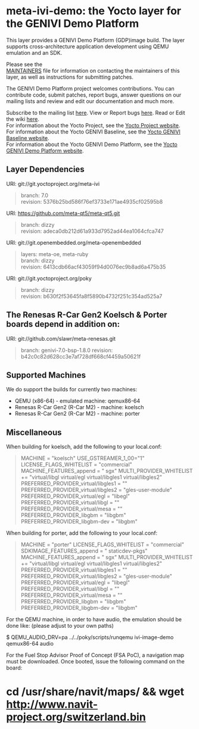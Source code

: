 meta-ivi-demo: the Yocto layer for the GENIVI Demo Platform
===========================================================

This layer provides a GENIVI Demo Platform (GDP)image build. The layer
supports cross-architecture application development using QEMU
emulation and an SDK.

Please see the  
[MAINTAINERS](http://git.projects.genivi.org/?p=meta-genivi-demo.git;a=blob;f=MAINTAINERS)
file for information on contacting the maintainers of this layer, as well as
instructions for submitting patches.

The GENIVI Demo Platform project welcomes contributions. You can contribute
code, submit patches, report bugs, answer questions on our mailing lists and
review and edit our documentation and much more.

Subscribe to the mailing list
    [here](https://lists.genivi.org/mailman/listinfo/genivi-projects). 
View or Report bugs
    [here](http://bugs.genivi.org/describecomponents.cgi?product=GENIVI%20Demonstration%20Platform). 
Read or Edit the wiki
    [here](http://wiki.projects.genivi.org/index.php/meta-ivi).  
For information about the Yocto Project, see the
    [Yocto Project website](https://www.yoctoproject.org).  
For information about the Yocto GENIVI Baseline, see the
    [Yocto GENIVI Baseline website](http://projects.genivi.org/GENIVI_Baselines/meta-ivi).  
For information about the Yocto GENIVI Demo Platform, see the
    [Yocto GENIVI Demo Platform website](http://wiki.projects.genivi.org/index.php/GENIVI_Demo_Platform).

Layer Dependencies
------------------

URI: git://git.yoctoproject.org/meta-ivi
> branch:   7.0  
> revision: 5376b25bd586f76ef3733e171ae4935cf02595b8

URI: https://github.com/meta-qt5/meta-qt5.git
> branch:   dizzy  
> revision: adeca0db212d61a933d7952ad44ea1064cfca747

URI: git://git.openembedded.org/meta-openembedded
> layers:   meta-oe, meta-ruby  
> branch:   dizzy  
> revision: 6413cdb66acf43059f94d0076ec9b8ad6a475b35

URI: git://git.yoctoproject.org/poky
> branch:   dizzy  
> revision: b630f2f53645fa8f5890b4732f251c354ad525a7

## The Renesas R-Car Gen2 Koelsch & Porter boards depend in addition on: ##

URI: git://github.com/slawr/meta-renesas.git
> branch:   genivi-7.0-bsp-1.8.0
> revision: b42c0c82d628cc3e7af728df668cf4459a50621f

Supported Machines
------------------

We do support the builds for currently two machines:

* QEMU (x86-64) - emulated machine: qemux86-64
* Renesas R-Car Gen2 (R-Car M2) - machine: koelsch
* Renesas R-Car Gen2 (R-Car M2) - machine: porter

Miscellaneous
-------------

When building for koelsch, add the following to your local.conf:

> MACHINE = "koelsch"
> USE_GSTREAMER_1_00="1"
> LICENSE_FLAGS_WHITELIST = "commercial"
> MACHINE_FEATURES_append = " sgx"
> MULTI_PROVIDER_WHITELIST += "virtual/libgl virtual/egl virtual/libgles1 virtual/libgles2"
> PREFERRED_PROVIDER_virtual/libgles1 = ""
> PREFERRED_PROVIDER_virtual/libgles2 = "gles-user-module"
> PREFERRED_PROVIDER_virtual/egl = "libegl"
> PREFERRED_PROVIDER_virtual/libgl = ""
> PREFERRED_PROVIDER_virtual/mesa = ""
> PREFERRED_PROVIDER_libgbm = "libgbm"
> PREFERRED_PROVIDER_libgbm-dev = "libgbm"


When building for porter, add the following to your local.conf:

> MACHINE = "porter"
> LICENSE_FLAGS_WHITELIST = "commercial"
> SDKIMAGE_FEATURES_append = " staticdev-pkgs"
> MACHINE_FEATURES_append = " sgx"
> MULTI_PROVIDER_WHITELIST += "virtual/libgl virtual/egl virtual/libgles1 virtual/libgles2"
> PREFERRED_PROVIDER_virtual/libgles1 = ""
> PREFERRED_PROVIDER_virtual/libgles2 = "gles-user-module"
> PREFERRED_PROVIDER_virtual/egl = "libegl"
> PREFERRED_PROVIDER_virtual/libgl = ""
> PREFERRED_PROVIDER_virtual/mesa = ""
> PREFERRED_PROVIDER_libgbm = "libgbm"
> PREFERRED_PROVIDER_libgbm-dev = "libgbm"


For the QEMU machine, in order to have audio, the emulation should be done like:
(please adjust to your own paths)

$ QEMU_AUDIO_DRV=pa ../../poky/scripts/runqemu ivi-image-demo qemux86-64 audio


For the Fuel Stop Advisor Proof of Concept (FSA PoC), a navigation map
must be downloaded. Once booted, issue the following command on the board:

# cd /usr/share/navit/maps/ && wget http://www.navit-project.org/switzerland.bin

